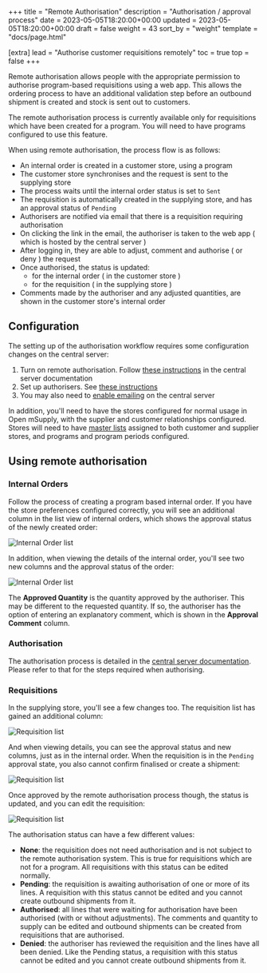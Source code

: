 +++
title = "Remote Authorisation"
description = "Authorisation / approval process"
date = 2023-05-05T18:20:00+00:00
updated = 2023-05-05T18:20:00+00:00
draft = false
weight = 43
sort_by = "weight"
template = "docs/page.html"

[extra]
lead = "Authorise customer requisitions remotely"
toc = true
top = false
+++

Remote authorisation allows people with the appropriate permission to authorise program-based requisitions using a web app. This allows the ordering process to have an additional validation step before an outbound shipment is created and stock is sent out to customers.

<div class="note">
The remote authorisation process is currently available only for requisitions which have been created for a program. You will need to have programs configured to use this feature.
</div>

When using remote authorisation, the process flow is as follows:

- An internal order is created in a customer store, using a program
- The customer store synchronises and the request is sent to the supplying store
- The process waits until the internal order status is set to `Sent`
- The requisition is automatically created in the supplying store, and has an approval status of `Pending`
- Authorisers are notified via email that there is a requisition requiring authorisation
- On clicking the link in the email, the authoriser is taken to the web app ( which is hosted by the central server )
- After logging in, they are able to adjust, comment and authorise ( or deny ) the request
- Once authorised, the status is updated:
  - for the internal order ( in the customer store )
  - for the requisition ( in the supplying store )
- Comments made by the authoriser and any adjusted quantities, are shown in the customer store's internal order

## Configuration

The setting up of the authorisation workflow requires some configuration changes on the central server:

1. Turn on remote authorisation. Follow [these instructions](https://docs.msupply.org.nz/other_stuff:remote_authorisation#turn_on_remote_authorisation) in the central server documentation
2. Set up authorisers. See [these instructions](https://docs.msupply.org.nz/other_stuff:remote_authorisation#set_up_authorisers)
3. You may also need to [enable emailing](https://docs.msupply.org.nz/other_stuff:remote_authorisation#enable_emailing_of_authorisers) on the central server

In addition, you'll need to have the stores configured for normal usage in Open mSupply, with the supplier and customer relationships configured. Stores will need to have [master lists](https://docs.msupply.org.nz/items:master_lists) assigned to both customer and supplier stores, and programs and program periods configured.

## Using remote authorisation

### Internal Orders

Follow the process of creating a program based internal order.
If you have the store preferences configured correctly, you will see an additional column in the list view of internal orders, which shows the approval status of the newly created order:

![Internal Order list](/docs/replenishment/images/authorisation-internal-order-list.png)

In addition, when viewing the details of the internal order, you'll see two new columns and the approval status of the order:

![Internal Order list](/docs/replenishment/images/authorisation-internal-order-detail.png)

The **Approved Quantity** is the quantity approved by the authoriser. This may be different to the requested quantity. If so, the authoriser has the option of entering an explanatory comment, which is shown in the **Approval Comment** column.

### Authorisation

The authorisation process is detailed in the [central server documentation](https://docs.msupply.org.nz/other_stuff:remote_authorisation#authorising_using_the_web_app). Please refer to that for the steps required when authorising.

### Requisitions

In the supplying store, you'll see a few changes too. The requisition list has gained an additional column:

![Requisition list](/docs/replenishment/images/authorisation-requisition-list.png)

And when viewing details, you can see the approval status and new columns, just as in the internal order. When the requisition is in the `Pending` approval state, you also cannot confirm finalised or create a shipment:

![Requisition list](/docs/replenishment/images/authorisation-requisition-detail-pending.png)

Once approved by the remote authorisation process though, the status is updated, and you can edit the requisition:

![Requisition list](/docs/replenishment/images/authorisation-requisition-detail-approved.png)

The authorisation status can have a few different values:

- **None**: the requisition does not need authorisation and is not subject to the remote authorisation system. This is true for requisitions which are not for a program. All requisitions with this status can be edited normally.
- **Pending**: the requisition is awaiting authorisation of one or more of its lines. A requisition with this status cannot be edited and you cannot create outbound shipments from it.
- **Authorised**: all lines that were waiting for authorisation have been authorised (with or without adjustments). The comments and quantity to supply can be edited and outbound shipments can be created from requisitions that are authorised.
- **Denied**: the authoriser has reviewed the requisition and the lines have all been denied. Like the Pending status, a requisition with this status cannot be edited and you cannot create outbound shipments from it.
